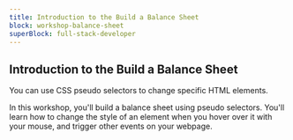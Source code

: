 ```yaml
---
title: Introduction to the Build a Balance Sheet
block: workshop-balance-sheet
superBlock: full-stack-developer
---
```


## Introduction to the Build a Balance Sheet

You can use CSS pseudo selectors to change specific HTML elements.

In this workshop, you'll build a balance sheet using pseudo selectors. You'll learn how to change the style of an element when you hover over it with your mouse, and trigger other events on your webpage.
